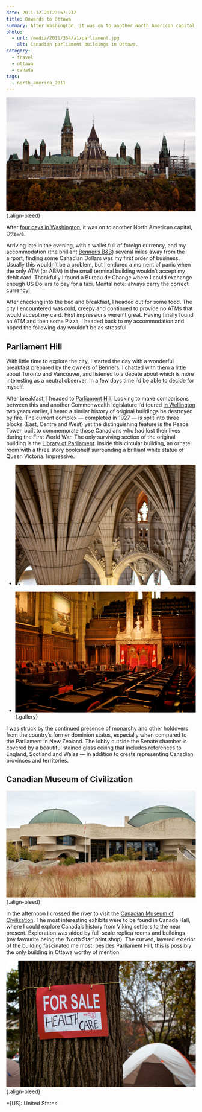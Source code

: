 ```yaml
---
date: 2011-12-20T22:57:23Z
title: Onwards to Ottawa
summary: After Washington, it was on to another North American capital, Ottawa, a city with no end of ATMs unwilling to accept my debit card.
photo:
  - url: /media/2011/354/a1/parliament.jpg
    alt: Canadian parliament buildings in Ottawa.
category:
  - travel
  - ottawa
  - canada
tags:
  - north_america_2011
---
```


![Canadian parliament buildings in Ottawa.](/media/2011/354/a1/parliament.jpg "Canadian parliament buildings in Ottawa.")
{.align-bleed}

After [four days in Washington][1], it was on to another North American capital, Ottawa.

Arriving late in the evening, with a wallet full of foreign currency, and my accommodation (the brilliant [Benner’s B&B][2]) several miles away from the airport, finding some Canadian Dollars was my first order of business. Usually this wouldn’t be a problem, but I endured a moment of panic when the only ATM (or ABM) in the small terminal building wouldn’t accept my debit card. Thankfully I found a Bureau de Change where I could exchange enough US Dollars to pay for a taxi. Mental note: always carry the correct currency!

After checking into the bed and breakfast, I headed out for some food. The city I encountered was cold, creepy and continued to provide no ATMs that would accept my card. First impressions weren’t great. Having finally found an ATM and then some Pizza, I headed back to my accommodation and hoped the following day wouldn’t be as stressful.

## Parliament Hill

With little time to explore the city, I started the day with a wonderful breakfast prepared by the owners of Benners. I chatted with them a little about Toronto and Vancouver, and listened to a debate about which is more interesting as a neutral observer. In a few days time I’d be able to decide for myself.

After breakfast, I headed to [Parliament Hill][3]. Looking to make comparisons between this and another Commonwealth legislature I’d toured [in Wellington][4] two years earlier, I heard a similar history of original buildings be destroyed by fire. The current complex — completed in 1927 — is split into three blocks (East, Centre and West) yet the distinguishing feature is the Peace Tower, built to commemorate those Canadians who had lost their lives during the First World War. The only surviving section of the original building is the [Library of Parliament][5]. Inside this circular building, an ornate room with a three story bookshelf surrounding a brilliant white statue of Queen Victoria. Impressive.

- ![Detail of vaulted ceilings in Confederation Hall.](/media/2011/354/a1/confederation_hall.jpg "Confederation Hall.")

- ![Inside the Senate Room.](/media/2011/354/a1/senate.jpg "Senate Room.")
  {.gallery}

I was struck by the continued presence of monarchy and other holdovers from the country’s former dominion status, especially when compared to the Parliament in New Zealand. The lobby outside the Senate chamber is covered by a beautiful stained glass ceiling that includes references to England, Scotland and Wales — in addition to crests representing Canadian provinces and territories.

## Canadian Museum of Civilization

![Outside the Canadian Museum of Civilization.](/media/2011/354/a1/cmc.jpg "Outside the Canadian Museum of Civilization.")
{.align-bleed}

In the afternoon I crossed the river to visit the [Canadian Museum of Civilization][6]. The most interesting exhibits were to be found in Canada Hall, where I could explore Canada’s history from Viking settlers to the near present. Exploration was aided by full-scale replica rooms and buildings (my favourite being the ‘North Star’ print shop). The curved, layered exterior of the building fascinated me most; besides Parliament Hill, this is possibly the only building in Ottawa worthy of mention.

![A sign tied to a tree that reads ’FOR SALE: HEALTH CARE’.](/media/2011/354/a1/occupy.jpg "I found plenty of protests as you would expect in a capital city. There were even more in Confederation Park, where the Occupy movement had set up a small encampment. Occupy camps were to become a feature of this trip.")
{.align-bleed}

[1]: /2011/353/a1/washington_dc/
[2]: http://bennersbnb.com/
[3]: https://en.wikipedia.org/wiki/Parliament_Hill
[4]: /2010/027/a1/wellington/
[5]: https://en.wikipedia.org/wiki/Library_of_Parliament
[6]: https://en.wikipedia.org/wiki/Canadian_Museum_of_Civilization

*[US]: United States
